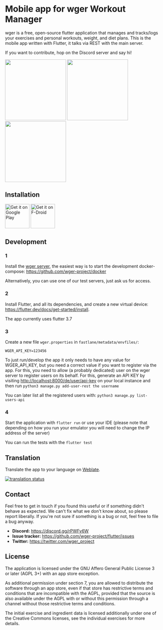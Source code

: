 # Mobile app for wger Workout Manager

wger is a free, open-source flutter application that manages and tracks/logs
your exercises and personal workouts, weight, and diet plans. This is the mobile
app written with Flutter, it talks via REST with the main server.

If you want to contribute, hop on the Discord server and say hi!


<p>
<img src="https://raw.githubusercontent.com/wger-project/flutter/master/fastlane/metadata/android/en-US/images/phoneScreenshots/01%20-%20workout%20plan.png" width="200" />

<img src="https://raw.githubusercontent.com/wger-project/flutter/master/fastlane/metadata/android/en-US/images/phoneScreenshots/02%20-%20workout%20log.png" width="200" />

<img src="https://raw.githubusercontent.com/wger-project/flutter/master/fastlane/metadata/android/en-US/images/phoneScreenshots/04%20-%20nutritional%20plan.png" width="200" />
</p>

## Installation
[<img src="https://play.google.com/intl/en_us/badges/images/generic/en-play-badge.png"
      alt="Get it on Google Play"
      height="80">](https://play.google.com/store/apps/details?id=de.wger.flutter)
[<img src="https://fdroid.gitlab.io/artwork/badge/get-it-on.png"
     alt="Get it on F-Droid"
     height="80">](https://f-droid.org/packages/de.wger.flutter/)

## Development

### 1
Install the [wger server](https://github.com/wger-project/wger), the easiest way
is to start the development docker-compose: <https://github.com/wger-project/docker>

Alternatively, you can use one of our test servers, just ask us for access.

### 2
Install Flutter, and all its dependencies, and create a new virtual device:
<https://flutter.dev/docs/get-started/install>.

The app currently uses flutter 3.7

### 3
Create a new file ``wger.properties`` in ``fastlane/metadata/envfiles/``:

```properties
WGER_API_KEY=123456
```

To just run/develop the app it only needs to have any value for WGER_API_KEY, but
you need a correct value if you want to register via the app. For this, you need
to allow (a probably dedicated) user on the wger server to register users on its
behalf. For this, generate an API KEY by visiting <http://localhost:8000/de/user/api-key>
on your local instance and then run ``python3 manage.py add-user-rest the username``

You can later list all the registered users with: ``python3 manage.py list-users-api``  


### 4
Start the application with ``flutter run`` or use your IDE
(please note that depending on how you run your emulator you will need to change the IP address of the server)

You can run the tests with the ``flutter test``


## Translation
Translate the app to your language on  [Weblate](https://hosted.weblate.org/engage/wger/).

[![translation status](https://hosted.weblate.org/widgets/wger/-/mobile/multi-blue.svg)](https://hosted.weblate.org/engage/wger/)

## Contact

Feel free to get in touch if you found this useful or if something didn't behave
as expected. We can't fix what we don't know about, so please report liberally.
If you're not sure if something is a bug or not, feel free to file a bug anyway.

* **Discord:** <https://discord.gg/rPWFv6W>
* **Issue tracker:** <https://github.com/wger-project/flutter/issues>
* **Twitter:** <https://twitter.com/wger_project>

## License

The application is licensed under the GNU Affero General Public License 3 or later
(AGPL 3+) with an app store exception.

As additional permission under section 7, you are allowed to distribute the
software through an app store, even if that store has restrictive terms and
conditions that are incompatible with the AGPL, provided that the source is also
available under the AGPL with or without this permission through a channel without
those restrictive terms and conditions.


The initial exercise and ingredient data is licensed additionally under one of
the Creative Commons licenses, see the individual exercises for more details.

